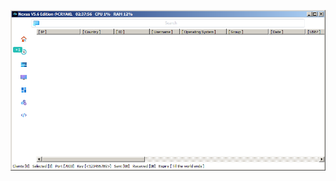 ![Screenshot](https://raw.githubusercontent.com/Cryakl/Ultimate-RAT-Collection/refs/heads/main/XWorm/Nexus%20V5.6/Screenshot.png)

